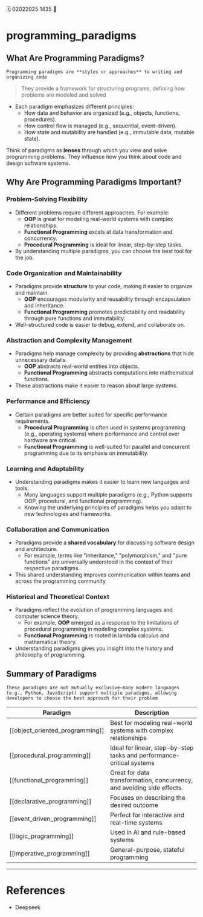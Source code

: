 🗓️ 02022025 1435
📎

# programming_paradigms

## What Are Programming Paradigms?

```ad-info
Programming paradigms are **styles or approaches** to writing and organizing code
```
> They provide a framework for structuring programs, defining how problems are modeled and solved

- Each paradigm emphasizes different principles:
	- How data and behavior are organized (e.g., objects, functions, procedures).
	- How control flow is managed (e.g., sequential, event-driven).
	- How state and mutability are handled (e.g., immutable data, mutable state).
    

Think of paradigms as **lenses** through which you view and solve programming problems. They influence how you think about code and design software systems.

## Why Are Programming Paradigms Important?

###  Problem-Solving Flexibility

- Different problems require different approaches. For example:
    - **OOP** is great for modeling real-world systems with complex relationships.
    - **Functional Programming** excels at data transformation and concurrency.
    - **Procedural Programming** is ideal for linear, step-by-step tasks.
- By understanding multiple paradigms, you can choose the best tool for the job.
    
### Code Organization and Maintainability
- Paradigms provide **structure** to your code, making it easier to organize and maintain.
    - **OOP** encourages modularity and reusability through encapsulation and inheritance.
    - **Functional Programming** promotes predictability and readability through pure functions and immutability.
- Well-structured code is easier to debug, extend, and collaborate on.
    
### Abstraction and Complexity Management
- Paradigms help manage complexity by providing **abstractions** that hide unnecessary details.
    - **OOP** abstracts real-world entities into objects.
    - **Functional Programming** abstracts computations into mathematical functions.
- These abstractions make it easier to reason about large systems.
   
### Performance and Efficiency
- Certain paradigms are better suited for specific performance requirements.
    - **Procedural Programming** is often used in systems programming (e.g., operating systems) where performance and control over hardware are critical.
    - **Functional Programming** is well-suited for parallel and concurrent programming due to its emphasis on immutability.

### Learning and Adaptability
- Understanding paradigms makes it easier to learn new languages and tools.
    - Many languages support multiple paradigms (e.g., Python supports OOP, procedural, and functional programming).
    - Knowing the underlying principles of paradigms helps you adapt to new technologies and frameworks.
       
### Collaboration and Communication
- Paradigms provide a **shared vocabulary** for discussing software design and architecture.
    - For example, terms like "inheritance," "polymorphism," and "pure functions" are universally understood in the context of their respective paradigms.
- This shared understanding improves communication within teams and across the programming community.

### Historical and Theoretical Context
- Paradigms reflect the evolution of programming languages and computer science theory.
    - For example, **OOP** emerged as a response to the limitations of procedural programming in modeling complex systems.
    - **Functional Programming** is rooted in lambda calculus and mathematical theory.
- Understanding paradigms gives you insight into the history and philosophy of programming.

  
## Summary of Paradigms
```ad-note
These paradigms are not mutually exclusive—many modern languages (e.g., Python, JavaScript) support multiple paradigms, allowing developers to choose the best approach for their problem
```
 
| Paradigm                        | Description                                                            |
| ------------------------------- | ---------------------------------------------------------------------- |
| [[object_oriented_programming]] | Best for modeling real-world systems with complex relationships        |
| [[procedural_programming]]      | Ideal for linear, step-by-step tasks and performance-critical systems  |
| [[functional_programming]]      | Great for data transformation, concurrency, and avoiding side effects. |
| [[declarative_programming]]     | Focuses on describing the desired outcome                              |
| [[event_driven_programming]]    | Perfect for interactive and real-time systems                          |
| [[logic_programming]]           | Used in AI and rule-based systems                                      |
| [[imperative_programming]]      | General-purpose, stateful programming                                  |

---

# References
- Deepseek